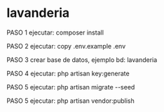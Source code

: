 # lavanderia

PASO 1
	ejecutar: composer install

PASO 2
	ejecutar: copy .env.example .env

PASO 3
	crear base de datos, ejemplo bd: lavanderia

PASO 4
	ejecutar: php artisan key:generate

PASO 5
	ejecutar: php artisan migrate --seed

PASO 5
	ejecutar: php artisan vendor:publish


